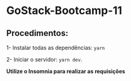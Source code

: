 # GoStack-Bootcamp-11

## Procedimentos:

1- Instalar todas as dependências: `yarn`

2- Iniciar o servidor: `yarn dev`.

**Utilize o Insomnia para realizar as requisições**
